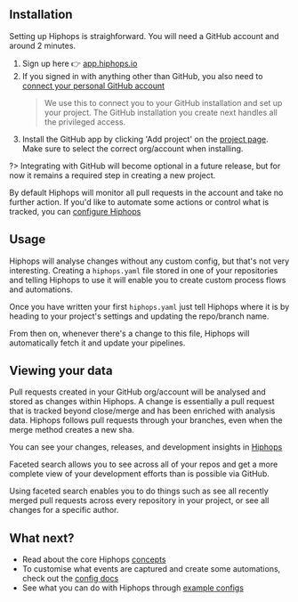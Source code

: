 ## Installation

Setting up Hiphops is straighforward. You will need a GitHub account and around 2 minutes.

1. Sign up here :point_right: [app.hiphops.io](https://app.hiphops.io)
2. If you signed in with anything other than GitHub, you also need to [connect your personal GitHub account](https://app.hiphops.io/account)
    > We use this to connect you to your GitHub installation and set up your project. The GitHub installation you create next handles all the privileged access.
3. Install the GitHub app by clicking 'Add project' on the [project page](https://app.hiphops.io/projects). Make sure to select the correct org/account when installing.

?> Integrating with GitHub will become optional in a future release, but for now it remains a required step in creating a new project.

By default Hiphops will monitor all pull requests in the account and take no further action. If you'd like to automate some actions or control what is tracked, you can [configure Hiphops](using.md)


## Usage

Hiphops will analyse changes without any custom config, but that's not very interesting. Creating a `hiphops.yaml` file stored in one of your repositories and telling Hiphops to use it will enable you to create custom process flows and automations.

Once you have written your first `hiphops.yaml` just tell Hiphops where it is by heading to your project's settings and updating the repo/branch name.

From then on, whenever there's a change to this file, Hiphops will automatically fetch it and update your pipelines.

## Viewing your data

Pull requests created in your GitHub org/account will be analysed and stored as changes within Hiphops. A change is essentially a pull request that is tracked beyond close/merge and has been enriched with analysis data. Hiphops follows pull requests through your branches, even when the merge method creates a new sha.

You can see your changes, releases, and development insights in [Hiphops](https://app.hiphops.io/)

Faceted search allows you to see across all of your repos and get a more complete view of your development efforts than is possible via GitHub.

Using faceted search enables you to do things such as see all recently merged pull requests across every repository in your project, or see all changes for a specific author.


## What next?

- Read about the core Hiphops [concepts](concepts.md)
- To customise what events are captured and create some automations, check out the [config docs](using.md)
- See what you can do with Hiphops through [example configs](examples.md)
